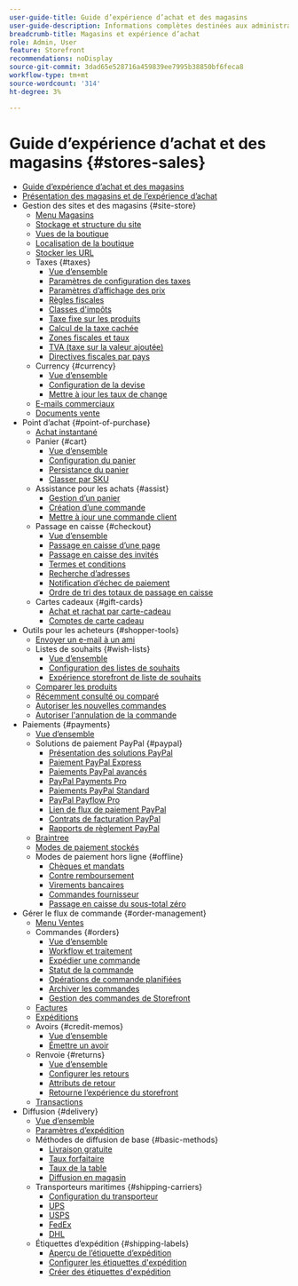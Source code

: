 ```yaml
---
user-guide-title: Guide d’expérience d’achat et des magasins
user-guide-description: Informations complètes destinées aux administrateurs de site, aux agents du service client et aux responsables des ventes qui travaillent dans Adobe Commerce et Magento Open Source.
breadcrumb-title: Magasins et expérience d’achat
role: Admin, User
feature: Storefront
recommendations: noDisplay
source-git-commit: 3dad65e528716a459839ee7995b38850bf6feca8
workflow-type: tm+mt
source-wordcount: '314'
ht-degree: 3%

---
```



# Guide d’expérience d’achat et des magasins {#stores-sales}

+ [Guide d’expérience d’achat et des magasins](guide-overview.md)
+ [Présentation des magasins et de l’expérience d’achat](introduction.md)
+ Gestion des sites et des magasins {#site-store}
   + [Menu Magasins](stores-menu.md)
   + [Stockage et structure du site](stores.md)
   + [Vues de la boutique](store-views.md)
   + [Localisation de la boutique](store-localize.md)
   + [Stocker les URL](store-urls.md)
   + Taxes {#taxes}
      + [Vue d’ensemble](taxes.md)
      + [Paramètres de configuration des taxes](tax-settings-general.md)
      + [Paramètres d’affichage des prix](display-settings.md)
      + [Règles fiscales](tax-rules.md)
      + [Classes d&#39;impôts](tax-class.md)
      + [Taxe fixe sur les produits](fixed-product-tax.md)
      + [Calcul de la taxe cachée](hidden-tax-calculation.md)
      + [Zones fiscales et taux](tax-zones-rates.md)
      + [TVA (taxe sur la valeur ajoutée)](vat.md)
      + [Directives fiscales par pays](international-tax-guidelines.md)
   + Currency {#currency}
      + [Vue d’ensemble](currency.md)
      + [Configuration de la devise](currency-configuration.md)
      + [Mettre à jour les taux de change](currency-update.md)
   + [E-mails commerciaux](sales-email.md)
   + [Documents vente](sales-documents.md)
+ Point d’achat {#point-of-purchase}
   + [Achat instantané](checkout-instant-purchase.md)
   + Panier {#cart}
      + [Vue d’ensemble](cart.md)
      + [Configuration du panier](cart-configuration.md)
      + [Persistance du panier](cart-persistent.md)
      + [Classer par SKU](order-by-sku.md)
   + Assistance pour les achats {#assist}
      + [Gestion d’un panier](shopping-assisted-cart-manage.md)
      + [Création d’une commande](customer-account-create-order.md)
      + [Mettre à jour une commande client](order-update.md)
   + Passage en caisse {#checkout}
      + [Vue d’ensemble](checkout-process.md)
      + [Passage en caisse d’une page](checkout-one-page.md)
      + [Passage en caisse des invités](checkout-guest.md)
      + [Termes et conditions](terms-and-conditions.md)
      + [Recherche d’adresses](checkout-address-search.md)
      + [Notification d’échec de paiement](checkout-payment-failed-emails.md)
      + [Ordre de tri des totaux de passage en caisse](checkout-totals-sort-order.md)
   + Cartes cadeaux {#gift-cards}
      + [Achat et rachat par carte-cadeau](product-gift-card-workflow.md)
      + [Comptes de carte cadeau](product-gift-card-accounts.md)
+ Outils pour les acheteurs {#shopper-tools}
   + [Envoyer un e-mail à un ami](email-a-friend.md)
   + Listes de souhaits {#wish-lists}
      + [Vue d’ensemble](wishlists.md)
      + [Configuration des listes de souhaits](wishlist-configuration.md)
      + [Expérience storefront de liste de souhaits](wishlist-storefront.md)
   + [Comparer les produits](product-compare.md)
   + [Récemment consulté ou comparé](products-viewed-compared.md)
   + [Autoriser les nouvelles commandes](reorders-allow.md)
   + [Autoriser l&#39;annulation de la commande](cancel-allow.md)
+ Paiements {#payments}
   + [Vue d’ensemble](payments.md)
   + Solutions de paiement PayPal {#paypal}
      + [Présentation des solutions PayPal](paypal.md)
      + [Paiement PayPal Express](paypal-express-checkout.md)
      + [Paiements PayPal avancés](paypal-payments-advanced.md)
      + [PayPal Payments Pro](paypal-payments-pro.md)
      + [Paiements PayPal Standard](paypal-payments-standard.md)
      + [PayPal Payflow Pro](paypal-payflow-pro.md)
      + [Lien de flux de paiement PayPal](paypal-payflow-link.md)
      + [Contrats de facturation PayPal](paypal-billing-agreements.md)
      + [Rapports de règlement PayPal](paypal-settlement-reports.md)
   + [Braintree](braintree.md)
   + [Modes de paiement stockés](stored-payment-methods.md)
   + Modes de paiement hors ligne {#offline}
      + [Chèques et mandats](check-money-order.md)
      + [Contre remboursement](cash-on-delivery.md)
      + [Virements bancaires](bank-transfer.md)
      + [Commandes fournisseur](purchase-order.md)
      + [Passage en caisse du sous-total zéro](zero-subtotal-checkout.md)
+ Gérer le flux de commande {#order-management}
   + [Menu Ventes](sales-menu.md)
   + Commandes {#orders}
      + [Vue d’ensemble](orders.md)
      + [Workflow et traitement](order-processing.md)
      + [Expédier une commande](order-ship.md)
      + [Statut de la commande](order-status.md)
      + [Opérations de commande planifiées](order-scheduled-operations.md)
      + [Archiver les commandes](order-archive.md)
      + [Gestion des commandes de Storefront](orders-storefront.md)
   + [Factures](invoices.md)
   + [Expéditions](shipments.md)
   + Avoirs {#credit-memos}
      + [Vue d’ensemble](credit-memos.md)
      + [Émettre un avoir](credit-memo-create.md)
   + Renvoie {#returns}
      + [Vue d’ensemble](returns.md)
      + [Configurer les retours](rma-configure.md)
      + [Attributs de retour](attributes-returns.md)
      + [Retourne l’expérience du storefront](rma-customer-experience.md)
   + [Transactions](transactions.md)
+ Diffusion {#delivery}
   + [Vue d’ensemble](delivery.md)
   + [Paramètres d’expédition](shipping-settings.md)
   + Méthodes de diffusion de base {#basic-methods}
      + [Livraison gratuite](shipping-free.md)
      + [Taux forfaitaire](shipping-flat-rate.md)
      + [Taux de la table](shipping-table-rate.md)
      + [Diffusion en magasin](shipping-in-store-delivery.md)
   + Transporteurs maritimes {#shipping-carriers}
      + [Configuration du transporteur](carriers.md)
      + [UPS](ups.md)
      + [USPS](usps.md)
      + [FedEx](fedex.md)
      + [DHL](dhl.md)
   + Étiquettes d’expédition {#shipping-labels}
      + [Aperçu de l’étiquette d’expédition](shipping-labels.md)
      + [Configurer les étiquettes d&#39;expédition](shipping-label-configure.md)
      + [Créer des étiquettes d&#39;expédition](shipping-label-create.md)
